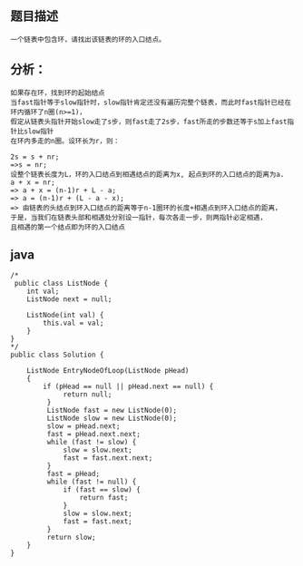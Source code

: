 ## 题目描述

    一个链表中包含环，请找出该链表的环的入口结点。

## 分析：

    如果存在环，找到环的起始结点
    当fast指针等于slow指针时，slow指针肯定还没有遍历完整个链表，而此时fast指针已经在环内循环了n圈(n>=1)，
    假定从链表头指针开始slow走了s步，则fast走了2s步，fast所走的步数还等于s加上fast指针比slow指针
    在环内多走的n圈。设环长为r，则：
    
    2s = s + nr;
    =>s = nr;
    设整个链表长度为L，环的入口结点到相遇结点的距离为x, 起点到环的入口结点的距离为a.
    a + x = nr;
    => a + x = (n-1)r + L - a;
    => a = (n-1)r + (L - a - x);
    => 由链表的头结点到环入口结点的距离等于n-1圈环的长度+相遇点到环入口结点的距离，
    于是，当我们在链表头部和相遇处分别设一指针，每次各走一步，则两指针必定相遇，
    且相遇的第一个结点即为环的入口结点
    
## java
    
    /* 
     public class ListNode { 
        int val; 
        ListNode next = null; 
     
        ListNode(int val) { 
            this.val = val; 
        } 
    } 
    */  
    public class Solution {  
      
        ListNode EntryNodeOfLoop(ListNode pHead)  
        {  
            if (pHead == null || pHead.next == null) {  
                 return null;  
             }  
             ListNode fast = new ListNode(0);  
             ListNode slow = new ListNode(0);  
             slow = pHead.next;  
             fast = pHead.next.next;  
             while (fast != slow) {  
                 slow = slow.next;  
                 fast = fast.next.next;  
             }  
             fast = pHead;  
             while (fast != null) {  
                 if (fast == slow) {  
                     return fast;  
                 }  
                 slow = slow.next;  
                 fast = fast.next;  
             }  
             return slow;  
        }  
    } 